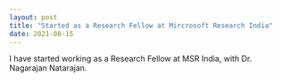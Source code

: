 ```yaml
---
layout: post
title: "Started as a Research Fellow at Mircrosoft Research India"
date: 2021-08-15
---
```


I have started working as a Research Fellow at MSR India, with Dr. Nagarajan Natarajan.
